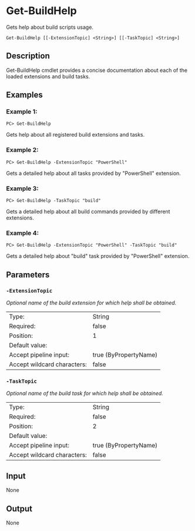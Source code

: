 # Get-BuildHelp

Gets help about build scripts usage.

```Get-BuildHelp [[-ExtensionTopic] <String>] [[-TaskTopic] <String>]```

## Description

Get-BuildHelp cmdlet provides a concise documentation about each of the loaded extensions and build tasks.

## Examples

### Example 1:

```PC> Get-BuildHelp```

Gets help about all registered build extensions and tasks.

### Example 2:

```PC> Get-BuildHelp -ExtensionTopic "PowerShell"```

Gets a detailed help about all tasks provided by "PowerShell" extension.

### Example 3:

```PC> Get-BuildHelp -TaskTopic "build"```

Gets a detailed help about all build commands provided by different extensions.

### Example 4:

```PC> Get-BuildHelp -ExtensionTopic "PowerShell" -TaskTopic "build"```

Gets a detailed help about "build" task provided by "PowerShell" extension.

## Parameters

### ```-ExtensionTopic```

*Optional name of the build extension for which help shall be obtained.*

<table>
  <tr><td>Type:</td><td>String</td></tr>
  <tr><td>Required:</td><td>false</td></tr>
  <tr><td>Position:</td><td>1</td></tr>
  <tr><td>Default value:</td><td></td></tr>
  <tr><td>Accept pipeline input:</td><td>true (ByPropertyName)</td></tr>
  <tr><td>Accept wildcard characters:</td><td>false</td></tr>
</table>

### ```-TaskTopic```

*Optional name of the build task for which help shall be obtained.*

<table>
  <tr><td>Type:</td><td>String</td></tr>
  <tr><td>Required:</td><td>false</td></tr>
  <tr><td>Position:</td><td>2</td></tr>
  <tr><td>Default value:</td><td></td></tr>
  <tr><td>Accept pipeline input:</td><td>true (ByPropertyName)</td></tr>
  <tr><td>Accept wildcard characters:</td><td>false</td></tr>
</table>

## Input

None

## Output

None
